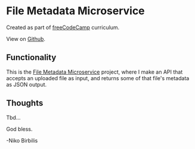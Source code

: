 # File Metadata Microservice

Created as part of [freeCodeCamp](https://www.freecodecamp.org) curriculum.

View on [Github](https://github.com/harmolipi/file-metadata-microservice).

## Functionality

This is the [File Metadata Microservice](https://www.freecodecamp.org/learn/apis-and-microservices/apis-and-microservices-projects/file-metadata-microservice) project, where I make an API that accepts an uploaded file as input, and returns some of that file's metadata as JSON output.

## Thoughts

Tbd...

God bless.

-Niko Birbilis

